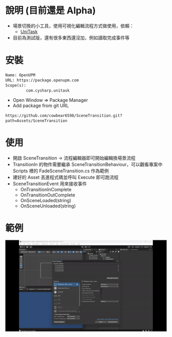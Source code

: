 # 說明 (目前還是 Alpha)

- 場景切換的小工具，使用可視化編輯流程方式做使用，依賴：
    - [UniTask](https://github.com/Cysharp/UniTask)
- 目前為測試版，還有很多東西還沒加，例如讀取完成事件等

# 安裝

```
Name: OpenUPM
URL: https://package.openupm.com
Scope(s): 
         com.cysharp.unitask   
```

- Open Window => Package Manager
- Add package from git URL

```
https://github.com/cowbear6598/SceneTransition.git?path=Assets/SceneTransition
```

# 使用

- 開啟 SceneTransition -> 流程編輯器即可開始編輯換場景流程
- TransitionIn 的物件需要繼承 SceneTransitionBehaviour，可以觀看專案中 Scripts 裡的 FadeSceneTransition.cs 作為範例
- 建好的 Asset 丟進程式碼並呼叫 Execute 即可跑流程
- SceneTransitionEvent 用來接收事件
    - OnTransitionInComplete
    - OnTransitionOutComplete
    - OnSceneLoaded(string)
    - OnSceneUnloaded(string)

# 範例

![](https://github.com/cowbear6598/SceneTransition/blob/main/Documents/Example.gif)
